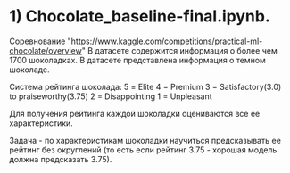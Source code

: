 # 1) Chocolate_baseline-final.ipynb. 
Соревнование "https://www.kaggle.com/competitions/practical-ml-chocolate/overview"
В датасете содержится информация о более чем 1700 шоколадках. В датасете представлена информация о темном шоколаде.

Система рейтинга шоколада:
5 = Elite
4 = Premium
3 = Satisfactory(3.0) to praiseworthy(3.75)
2 = Disappointing
1 = Unpleasant

Для получения рейтинга каждой шоколадки оцениваются все ее характеристики.

Задача - по характеристикам шоколадки научиться предсказывать ее рейтинг без округлений (то есть если рейтинг 3.75 - хорошая модель должна предсказать 3.75).
